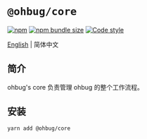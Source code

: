 # `@ohbug/core`

[![npm](https://img.shields.io/npm/v/@ohbug/core.svg?style=flat-square)](https://www.npmjs.com/package/@ohbug/core)
[![npm bundle size](https://img.shields.io/bundlephobia/min/@ohbug/core?style=flat-square)](https://bundlephobia.com/result?p=@ohbug/core)
[![Code style](https://img.shields.io/badge/code_style-prettier-ff69b4.svg?style=flat-square)](https://github.com/prettier/prettier)

[English](./README.md) | 简体中文

## 简介

ohbug's core 负责管理 ohbug 的整个工作流程。

## 安装

```
yarn add @ohbug/core
```
